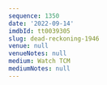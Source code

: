 ```yaml
---
sequence: 1350
date: '2022-09-14'
imdbId: tt0039305
slug: dead-reckoning-1946
venue: null
venueNotes: null
medium: Watch TCM
mediumNotes: null
---
```


